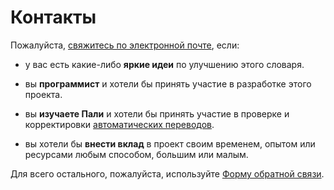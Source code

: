 # Контакты

Пожалуйста, [свяжитесь по электронной почте](mailto:devamitta@sasanarakkha.org), если:

- у вас есть какие-либо **яркие идеи** по улучшению этого словаря.
- вы **программист** и хотели бы принять участие в разработке этого проекта.
- вы **изучаете Пали** и хотели бы принять участие в проверке и корректировки [автоматических переводов](https://digitalpalidictionary.github.io/rus/features.html#%D0%9F%D0%B5%D1%80%D0%B5%D0%B2%D0%BE%D0%B4-%D0%BD%D0%B5%D0%B9%D1%80%D0%BE%D0%BD%D0%BD%D1%8B%D0%BC%D0%B8-%D1%81%D0%B5%D1%82%D1%8F%D0%BC%D0%B8).

- вы хотели бы **внести вклад** в проект своим временем, опытом или ресурсами любым способом, большим или малым.

Для всего остального, пожалуйста, используйте [Форму обратной связи](feedback_form.html).